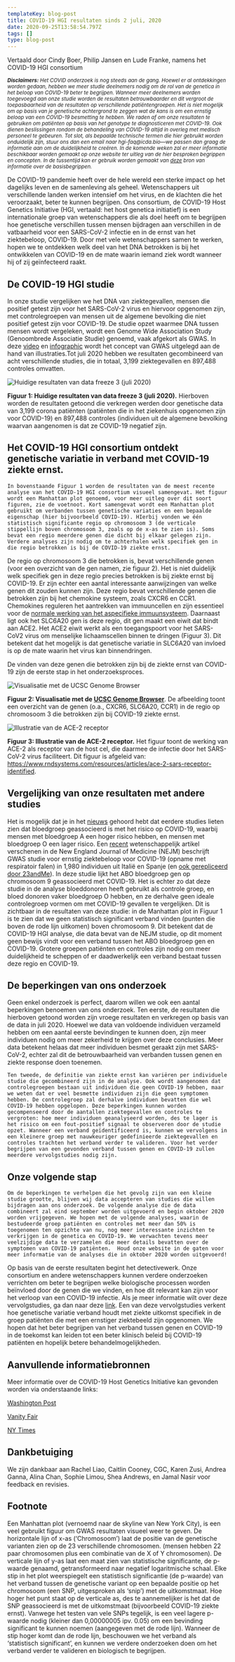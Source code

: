 ```yaml
---
templateKey: blog-post
title: COVID-19 HGI resultaten sinds 2 juli, 2020
date: 2020-09-25T13:58:54.797Z
tags: []
type: blog-post
---
```


Vertaald door Cindy Boer, Philip Jansen en Lude Franke, namens het COVID-19 HGI consortium

<small>
<em>
<strong>Disclaimers:</strong> Het COVID onderzoek is nog steeds aan de gang. Hoewel er al ontdekkingen worden gedaan, hebben we meer studie deelnemers nodig om de rol van de genetica in het beloop van COVID-19 beter te begrijpen. Wanneer meer deelnemers worden toegevoegd aan onze studie worden de resultaten betrouwbaarder en dit vergroot de toepasbaarheid van de resultaten op verschillende patiëntengroepen. Het is niet mogelijk om op basis van je genetische achtergrond te zeggen wat de kans is om een ernstig beloop van een COVID-19 besmetting te hebben. We raden af om onze resultaten te gebruiken om patiënten op basis van het genotype te diagnosticeren met COVID-19. Ook dienen beslissingen rondom de behandeling van COVID-19 altijd in overleg met medisch personeel te gebeuren. Tot slot, als bepaalde technische termen die hier gebruikt worden onduidelijk zijn, stuur ons dan een email naar hgi-faq@icda.bio—we passen dan graag de informatie aan om de duidelijkheid te creëren.
In de komende weken zal er meer informatie beschikbaar worden gemaakt op onze website ter uitleg van de hier besproken begrippen en concepten. In de tussentijd kan er gebruik worden gemaakt van
 <a href="https://medlineplus.gov/genetics/understanding/" target="_blank" rel="noopener noreferrer">deze</a> bron van informatie over de basisbegrippen.
</em>
</small>

De COVID-19 pandemie heeft over de hele wereld een sterke impact op het dagelijks leven en de samenleving als geheel. Wetenschappers uit verschillende landen werken intensief om het virus, en de klachten die het veroorzaakt, beter te kunnen begrijpen. Ons consortium, de COVID-19 Host Genetics Initiative (HGI, vertaald: het host genetica initiatief) is een internationale groep van wetenschappers die als doel heeft om te begrijpen hoe genetische verschillen tussen mensen bijdragen aan verschillen in de vatbaarheid voor een SARS-CoV-2 infectie en in de ernst van het ziektebeloop, COVID-19. Door met vele wetenschappers samen te werken, hopen we te ontdekken welk deel van het DNA betrokken is bij het ontwikkelen van COVID-19 en de mate waarin iemand ziek wordt wanneer hij of zij geïnfecteerd raakt.

## De COVID-19 HGI studie

In onze studie vergelijken we het DNA van ziektegevallen, mensen die positief getest zijn voor het SARS-CoV-2 virus en hiervoor opgenomen zijn, met controlegroepen van mensen uit de algemene bevolking die niet positief getest zijn voor COVID-19. De studie opzet waarmee DNA tussen mensen wordt vergeleken, wordt een Genome Wide Association Study (Genoombrede Associatie Studie) genoemd, vaak afgekort als GWAS. In deze [video](https://www.youtube.com/watch?v=cgyc55JhdcM) en [infographic](https://www.broadinstitute.org/visuals/explainer-genome-wide-association-studies) wordt het concept van GWAS uitgelegd aan de hand van illustraties.Tot juli 2020 hebben we resultaten gecombineerd van acht verschillende studies, die in totaal, 3,199 ziektegevallen en 897,488 controles omvatten.

![Huidige resultaten van data freeze 3 (juli 2020)](scicomm_blog_post_20200924.png)
<figcaption class="manual-md-inline-caption">
<strong>Figuur 1: Huidige resultaten van data freeze 3 (juli 2020).</strong> Hierboven worden de resultaten getoond die verkregen werden door genetische data van 3,199 corona patiënten (patiënten die in het ziekenhuis opgenomen zijn voor COVID-19) en 897,488 controles (individuen uit de algemene bevolking waarvan aangenomen is dat ze COVID-19 negatief zijn.
</figcaption>

## Het COVID-19 HGI consortium ontdekt genetische variatie in verband met COVID-19 ziekte ernst.

	In bovenstaande Figuur 1 worden de resultaten van de meest recente analyse van het COVID-19 HGI consortium visueel samengevat. Het figuur wordt een Manhattan plot genoemd, voor meer uitleg over dit soort figuren, zie de voetnoot. Kort samengevat wordt een Manhattan plot gebruikt om verbanden tussen genetische variaties en een bepaalde eigenschap (hier bijvoorbeeld COVID-19). HIerbij vonden we één statistisch significante regio op chromosoom 3 (de verticale stippellijn boven chromosoom 3, zoals op de x-as te zien is). Soms bevat een regio meerdere genen die dicht bij elkaar gelegen zijn. Verdere analyses zijn nodig om te achterhalen welk specifiek gen in die regio betrokken is bij de COVID-19 ziekte ernst.

De regio op chromosoom 3 die betrokken is, bevat verschillende genen (voor een overzicht van de gen namen, zie figuur 2). Het is niet duidelijk welk specifiek gen in deze regio precies betrokken is bij ziekte ernst bij COVID-19. Er zijn echter een aantal interessante aanwijzingen van welke genen dit zouden kunnen zijn. Deze regio bevat verschillende genen die betrokken zijn bij het chemokine systeem, zoals CXCR6 en CCR1. Chemokines reguleren het aantrekken van immuuncellen en zijn essentieel voor de [normale werking van het aspecifieke immuunsysteem](https://www.ncbi.nlm.nih.gov/pmc/articles/PMC4448619/). Daarnaast ligt ook het SLC6A20 gen is deze regio, dit gen maakt een eiwit dat bindt aan ACE2. Het ACE2 eiwit werkt als een toegangspoort voor het SARS-CoV2 virus om menselijke lichaamscellen binnen te dringen (Figuur 3). Dit betekent dat het mogelijk is dat genetische variatie in SLC6A20 van invloed is op de mate waarin het virus kan binnendringen.

De vinden van deze genen die betrokken zijn bij de ziekte ernst van COVID-19 zijn de eerste stap in het onderzoeksproces.

![Visualisatie met de UCSC Genome Browser](hgt_genome_32a4d_7bc390.jpg)
<figcaption class="manual-md-inline-caption">
<strong>Figuur 2: Visualisatie met de <a href="https://genome.ucsc.edu" target="_blank" rel="noopener noreferrer">UCSC Genome Browser</a></strong>.  De afbeelding toont een overzicht van de genen (o.a., CXCR6, SLC6A20, CCR1) in de regio op chromosoom 3 die betrokken zijn bij COVID-19 ziekte ernst.
</figcaption>

![Illustratie van de ACE-2 receptor](unnamed.png)
<figcaption class="manual-md-inline-caption">
<strong>Figuur 3: Illustratie van de ACE-2 receptor.</strong> Het figuur toont de werking van ACE-2 als receptor van de host cel, die daarmee de infectie door het SARS-CoV-2 virus faciliteert. Dit figuur is afgeleid van: <a href="https://www.rndsystems.com/resources/articles/ace-2-sars-receptor-identified" target="_blank" rel="noopener noreferrer">https://www.rndsystems.com/resources/articles/ace-2-sars-receptor-identified</a>.
</figcaption>

## Vergelijking van onze resultaten met andere studies

Het is mogelijk dat je in het [nieuws](https://www.cnn.com/2020/07/16/health/blood-types-coronavirus-wellness-scn/index.html) gehoord hebt dat eerdere studies lieten zien dat bloedgroep geassocieerd is met het risico op COVID-19, waarbij mensen met bloedgroep A een hoger risico hebben, en mensen met bloedgroep O een lager risico. Een [recent](https://www.nejm.org/doi/full/10.1056/NEJMoa2020283) wetenschappelijk artikel verschenen in de New England Journal of Medicine (NEJM) beschrijft GWAS studie voor ernstig ziektebeloop voor COVID-19 (opname met respiratoir falen) in 1,980 individuen uit Italië en Spanje (en [ook gerepliceerd door 23andMe](https://www.medrxiv.org/content/10.1101/2020.09.04.20188318v1)). In deze studie lijkt het ABO bloedgroep gen op chromosoom 9 geassocieerd met COVID-19. Het is echter zo dat deze studie in de analyse bloeddonoren heeft gebruikt als controle groep, en bloed donoren vaker bloedgroep O hebben, en ze derhalve geen ideale controlegroep vormen om met COVID-19 gevallen te vergelijken. Dit is zichtbaar in de resultaten van deze studie: in de Manhattan plot in Figuur 1 is te zien dat we geen statistisch significant verband vinden (punten die boven de rode lijn uitkomen) boven chromosoom 9. Dit betekent dat de COVID-19 HGI analyse, die data bevat van de NEJM studie, op dit moment geen bewijs vindt voor een verband tussen het ABO bloedgroep gen en COVID-19. Grotere groepen patiënten en controles zijn nodig om meer duidelijkheid te scheppen of er daadwerkelijk een verband bestaat tussen deze regio en COVID-19.

## De beperkingen van ons onderzoek

Geen enkel onderzoek is perfect, daarom willen we ook een aantal beperkingen benoemen van ons onderzoek. Ten eerste, de resultaten die hierboven getoond worden zijn vroege resultaten en verkregen op basis van de data in juli 2020. Hoewel we data van voldoende individuen verzameld hebben om een aantal eerste bevindingen te kunnen doen, zijn meer individuen nodig om meer zekerheid te krijgen over deze conclusies. Meer data betekent helaas dat meer individuen besmet geraakt zijn met SARS-CoV-2, echter zal dit de betrouwbaarheid van verbanden tussen genen en ziekte response doen toenemen.

	Ten tweede, de definitie van ziekte ernst kan variëren per individuele studie die gecombineerd zijn in de analyse. Ook wordt aangenomen dat controlegroepen bestaan uit individuen die geen COVID-19 hebben, maar we weten dat er veel besmette individuen zijn die geen symptomen hebben. De controlegroep zal derhalve individuen bevatten die wel COVID-19 hebben opgelopen. Deze beperkingen kunnen worden gecompenseerd door de aantallen ziektegevallen en controles te vergroten: hoe meer individuen geanalyseerd worden, des te lager is het risico om een fout-positief signaal te observeren door de studie opzet. Wanneer een verband geïdentificeerd is, kunnen we vervolgens in een kleinere groep met nauwkeuriger gedefinieerde ziektegevallen en controles trachten het verband verder te valideren. Voor het verder begrijpen van een gevonden verband tussen genen en COVID-19 zullen meerdere vervolgstudies nodig zijn.

## Onze volgende stap

	Om de beperkingen te verhelpen die het gevolg zijn van een kleine studie grootte, blijven wij data accepteren van studies die willen bijdragen aan ons onderzoek. De volgende analyse die de data combineert zal eind september worden uitgevoerd en begin oktober 2020 worden vrijgegeven. We hopen met de volgende analyses, waarin de bestudeerde groep patiënten en controles met meer dan 50% is toegenomen ten opzichte van nu, nog meer interessante inzichten te verkrijgen in de genetica en COVID-19. We verwachten tevens meer veelzijdige data te verzamelen die meer details bevatten over de symptomen van COVID-19 patiënten.  Houd onze website in de gaten voor meer informatie van de analyses die in oktober 2020 worden uitgevoerd!

Op basis van de eerste resultaten begint het detectivewerk. Onze consortium en andere wetenschappers kunnen verdere onderzoeken verrichten om beter te begrijpen welke biologische processen worden beïnvloed door de genen die we vinden, en hoe dit relevant kan zijn voor het verloop van een COVID-19 infectie. Als je meer informatie wilt over deze vervolgstudies, ga dan naar deze [link](/2020-06-29-in-silico-follow-up-results/). Een van deze vervolgstudies verkent hoe genetische variatie verband houdt met ziekte uitkomst specifiek in de groep patiënten die met een ernstiger ziektebeeld zijn opgenomen. We hopen dat het beter begrijpen van het verband tussen genen en COVID-19 in de toekomst kan leiden tot een beter klinisch beleid bij COVID-19 patiënten en hopelijk betere behandelmogelijkheden.

## Aanvullende informatiebronnen

Meer informatie over de COVID-19 Host Genetics Initiative kan gevonden worden via onderstaande links:

[Washington Post](https://www.washingtonpost.com/opinions/2020/04/27/covid-19-quickly-kills-some-while-others-dont-show-symptoms-can-genetics-explain-this/)

[Vanity Fair](https://www.vanityfair.com/news/2020/04/genetic-chances-of-dying-from-coronavirus)

[NY Times](https://www.nytimes.com/2020/06/03/health/coronavirus-blood-type-genetics.html)

## Dankbetuiging

We zijn dankbaar aan Rachel Liao, Caitlin Cooney, CGC, Karen Zusi, Andrea Ganna, Alina Chan, Sophie Limou, Shea Andrews, en Jamal Nasir voor feedback en revisies.

## Footnote

Een Manhattan plot (vernoemd naar de skyline van New York City), is een veel gebruikt figuur om GWAS resultaten visueel weer te geven. De horizontale lijn of x-as (‘Chromosoom’) laat de positie van de genetische varianten zien op de 23 verschillende chromosomen. (mensen hebben 22 paar chromosomen plus een combinatie van de X of Y chromosomen). De verticale lijn of y-as laat een maat zien van statistische significante, de p-waarde genaamd, getransformeerd naar negatief logaritmische schaal. Elke stip in het plot weerspiegelt een statistisch significantie (de p-waarde) van het verband tussen de genetische variant op een bepaalde positie op het chromosoom (een SNP, uitgesproken als ‘snip’) met de uitkomstmaat. Hoe hoger het punt staat op de verticale as, des te aannemelijker is het dat de SNP geassocieerd is met de uitkomstmaat (bijvoorbeeld COVID-19 ziekte ernst). Vanwege het testen van vele SNPs tegelijk, is een veel lagere p-waarde nodig (kleiner dan 0,00000005 ipv. 0.05) om een bevinding significant te kunnen noemen (aangegeven met de rode lijn). Wanneer de stip hoger komt dan de rode lijn, beschouwen we het verband als ‘statistisch significant’, en kunnen we verdere onderzoeken doen om het verband verder te valideren en biologisch te begrijpen.
